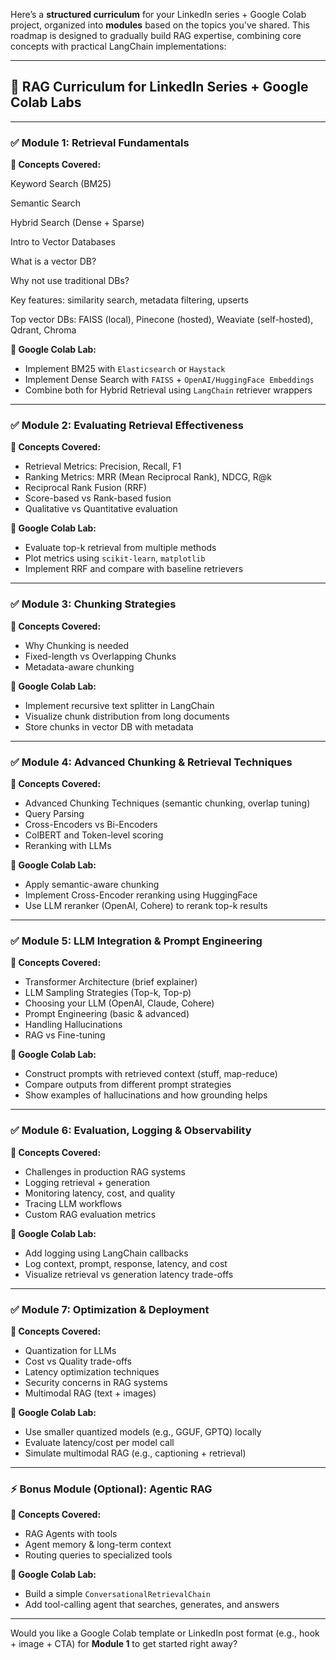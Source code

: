 Here’s a **structured curriculum** for your LinkedIn series + Google Colab project, organized into **modules** based on the topics you've shared. This roadmap is designed to gradually build RAG expertise, combining core concepts with practical LangChain implementations:

---

## 📘 RAG Curriculum for LinkedIn Series + Google Colab Labs

---

### ✅ **Module 1: Retrieval Fundamentals**

**📌 Concepts Covered:**

Keyword Search (BM25)

Semantic Search

Hybrid Search (Dense + Sparse)

Intro to Vector Databases

What is a vector DB?

Why not use traditional DBs?

Key features: similarity search, metadata filtering, upserts

Top vector DBs: FAISS (local), Pinecone (hosted), Weaviate (self-hosted), Qdrant, Chroma



**🧪 Google Colab Lab:**

* Implement BM25 with `Elasticsearch` or `Haystack`
* Implement Dense Search with `FAISS` + `OpenAI/HuggingFace Embeddings`
* Combine both for Hybrid Retrieval using `LangChain` retriever wrappers

---

### ✅ **Module 2: Evaluating Retrieval Effectiveness**

**📌 Concepts Covered:**

* Retrieval Metrics: Precision, Recall, F1
* Ranking Metrics: MRR (Mean Reciprocal Rank), NDCG, R\@k
* Reciprocal Rank Fusion (RRF)
* Score-based vs Rank-based fusion
* Qualitative vs Quantitative evaluation

**🧪 Google Colab Lab:**

* Evaluate top-k retrieval from multiple methods
* Plot metrics using `scikit-learn`, `matplotlib`
* Implement RRF and compare with baseline retrievers

---

### ✅ **Module 3: Chunking Strategies**

**📌 Concepts Covered:**

* Why Chunking is needed
* Fixed-length vs Overlapping Chunks
* Metadata-aware chunking

**🧪 Google Colab Lab:**

* Implement recursive text splitter in LangChain
* Visualize chunk distribution from long documents
* Store chunks in vector DB with metadata

---

### ✅ **Module 4: Advanced Chunking & Retrieval Techniques**

**📌 Concepts Covered:**

* Advanced Chunking Techniques (semantic chunking, overlap tuning)
* Query Parsing
* Cross-Encoders vs Bi-Encoders
* ColBERT and Token-level scoring
* Reranking with LLMs

**🧪 Google Colab Lab:**

* Apply semantic-aware chunking
* Implement Cross-Encoder reranking using HuggingFace
* Use LLM reranker (OpenAI, Cohere) to rerank top-k results

---

### ✅ **Module 5: LLM Integration & Prompt Engineering**

**📌 Concepts Covered:**

* Transformer Architecture (brief explainer)
* LLM Sampling Strategies (Top-k, Top-p)
* Choosing your LLM (OpenAI, Claude, Cohere)
* Prompt Engineering (basic & advanced)
* Handling Hallucinations
* RAG vs Fine-tuning

**🧪 Google Colab Lab:**

* Construct prompts with retrieved context (stuff, map-reduce)
* Compare outputs from different prompt strategies
* Show examples of hallucinations and how grounding helps

---

### ✅ **Module 6: Evaluation, Logging & Observability**

**📌 Concepts Covered:**

* Challenges in production RAG systems
* Logging retrieval + generation
* Monitoring latency, cost, and quality
* Tracing LLM workflows
* Custom RAG evaluation metrics

**🧪 Google Colab Lab:**

* Add logging using LangChain callbacks
* Log context, prompt, response, latency, and cost
* Visualize retrieval vs generation latency trade-offs

---

### ✅ **Module 7: Optimization & Deployment**

**📌 Concepts Covered:**

* Quantization for LLMs
* Cost vs Quality trade-offs
* Latency optimization techniques
* Security concerns in RAG systems
* Multimodal RAG (text + images)

**🧪 Google Colab Lab:**

* Use smaller quantized models (e.g., GGUF, GPTQ) locally
* Evaluate latency/cost per model call
* Simulate multimodal RAG (e.g., captioning + retrieval)

---

### ⚡ Bonus Module (Optional): Agentic RAG

**📌 Concepts Covered:**

* RAG Agents with tools
* Agent memory & long-term context
* Routing queries to specialized tools

**🧪 Google Colab Lab:**

* Build a simple `ConversationalRetrievalChain`
* Add tool-calling agent that searches, generates, and answers

---

Would you like a Google Colab template or LinkedIn post format (e.g., hook + image + CTA) for **Module 1** to get started right away?
